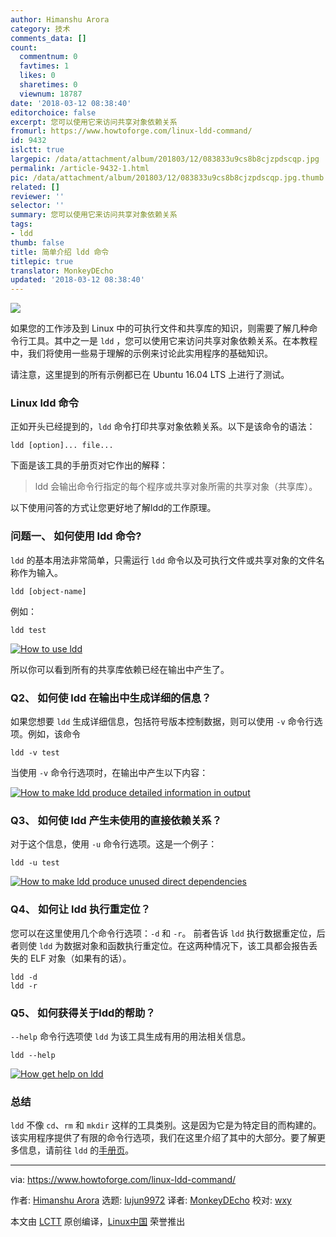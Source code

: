 ```yaml
---
author: Himanshu Arora
category: 技术
comments_data: []
count:
  commentnum: 0
  favtimes: 1
  likes: 0
  sharetimes: 0
  viewnum: 18787
date: '2018-03-12 08:38:40'
editorchoice: false
excerpt: 您可以使用它来访问共享对象依赖关系
fromurl: https://www.howtoforge.com/linux-ldd-command/
id: 9432
islctt: true
largepic: /data/attachment/album/201803/12/083833u9cs8b8cjzpdscqp.jpg
permalink: /article-9432-1.html
pic: /data/attachment/album/201803/12/083833u9cs8b8cjzpdscqp.jpg.thumb.jpg
related: []
reviewer: ''
selector: ''
summary: 您可以使用它来访问共享对象依赖关系
tags:
- ldd
thumb: false
title: 简单介绍 ldd 命令
titlepic: true
translator: MonkeyDEcho
updated: '2018-03-12 08:38:40'
---
```


![](/data/attachment/album/201803/12/083833u9cs8b8cjzpdscqp.jpg)


如果您的工作涉及到 Linux 中的可执行文件和共享库的知识，则需要了解几种命令行工具。其中之一是 `ldd` ，您可以使用它来访问共享对象依赖关系。在本教程中，我们将使用一些易于理解的示例来讨论此实用程序的基础知识。


请注意，这里提到的所有示例都已在 Ubuntu 16.04 LTS 上进行了测试。


### Linux ldd 命令


正如开头已经提到的，`ldd` 命令打印共享对象依赖关系。以下是该命令的语法：



```
ldd [option]... file...

```

下面是该工具的手册页对它作出的解释：



> 
> ldd 会输出命令行指定的每个程序或共享对象所需的共享对象（共享库）。
> 
> 
> 


以下使用问答的方式让您更好地了解ldd的工作原理。


### 问题一、 如何使用 ldd 命令?


`ldd` 的基本用法非常简单，只需运行 `ldd` 命令以及可执行文件或共享对象的文件名称作为输入。



```
ldd [object-name]

```

例如：



```
ldd test

```

[![How to use ldd](/data/attachment/album/201803/12/083841uxbn7nenyyo7b03e.png)](https://www.howtoforge.com/images/command-tutorial/big/ldd-basic.png)


所以你可以看到所有的共享库依赖已经在输出中产生了。


### Q2、 如何使 ldd 在输出中生成详细的信息？


如果您想要 `ldd` 生成详细信息，包括符号版本控制数据，则可以使用 `-v` 命令行选项。例如，该命令



```
ldd -v test

```

当使用 `-v` 命令行选项时，在输出中产生以下内容：


[![How to make ldd produce detailed information in output](/data/attachment/album/201803/12/083841fpwy5p0eejupp73m.png)](https://www.howtoforge.com/images/command-tutorial/big/ldd-v-option.png)


### Q3、 如何使 ldd 产生未使用的直接依赖关系？


对于这个信息，使用 `-u` 命令行选项。这是一个例子：



```
ldd -u test

```

[![How to make ldd produce unused direct dependencies](/data/attachment/album/201803/12/083841hl2tuc3q09q3300q.png)](https://www.howtoforge.com/images/command-tutorial/big/ldd-u-test.png)


### Q4、 如何让 ldd 执行重定位？


您可以在这里使用几个命令行选项：`-d` 和 `-r`。 前者告诉 `ldd` 执行数据重定位，后者则使 `ldd` 为数据对象和函数执行重定位。在这两种情况下，该工具都会报告丢失的 ELF 对象（如果有的话）。



```
ldd -d
ldd -r

```

### Q5、 如何获得关于ldd的帮助？


`--help` 命令行选项使 `ldd` 为该工具生成有用的用法相关信息。



```
ldd --help

```

[![How get help on ldd](/data/attachment/album/201803/12/083842n8i944seaaatvqns.png)](https://www.howtoforge.com/images/command-tutorial/big/ldd-help-option.png)


### 总结


`ldd` 不像 `cd`、`rm` 和 `mkdir` 这样的工具类别。这是因为它是为特定目的而构建的。该实用程序提供了有限的命令行选项，我们在这里介绍了其中的大部分。要了解更多信息，请前往 `ldd` 的[手册页](https://linux.die.net/man/1/ldd)。




---


via: <https://www.howtoforge.com/linux-ldd-command/>


作者: [Himanshu Arora](https://www.howtoforge.com/) 选题: [lujun9972](https://github.com/lujun9972) 译者: [MonkeyDEcho](https://github.com/MonkeyDEcho) 校对: [wxy](https://github.com/wxy)


本文由 [LCTT](https://github.com/LCTT/TranslateProject) 原创编译，[Linux中国](https://linux.cn/) 荣誉推出